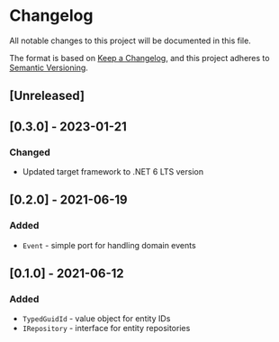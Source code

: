 # Changelog

All notable changes to this project will be documented in this file.

The format is based on [Keep a Changelog](https://keepachangelog.com/en/1.0.0/),
and this project adheres to [Semantic Versioning](https://semver.org/spec/v2.0.0.html).

## [Unreleased]

## [0.3.0] - 2023-01-21
### Changed
- Updated target framework to .NET 6 LTS version

## [0.2.0] - 2021-06-19
### Added
- `Event` - simple port for handling domain events

## [0.1.0] - 2021-06-12
### Added
- `TypedGuidId` - value object for entity IDs
- `IRepository` - interface for entity repositories